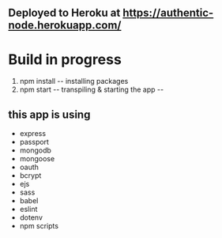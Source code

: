 Deployed to Heroku at 
https://authentic-node.herokuapp.com/
--

# Build in progress
1. npm install -- installing packages
2. npm start -- transpiling & starting the app
--

this app is using
--

* express
* passport
* mongodb
* mongoose
* oauth
* bcrypt
* ejs
* sass
* babel
* eslint
* dotenv
* npm scripts


